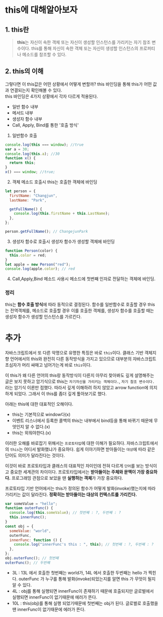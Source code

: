 # this에 대해알아보자

## 1. this란

> **this**는 자신이 속한 객체 또는 자신이 생성할 인스턴스를 가리키는 자기 참조 변수이다. this를 통해 자신이 속한 객체 또는 자신이 생성할 인스턴스의 프로퍼티나 메소드를 참조할 수 있다.

## 2. this의 이해

그렇다면 이 this값은 어떤 상황에서 어떻게 변할까? this 바인딩을 통해 this가 어떤 값과 연결되는지 확인해볼 수 있다.  
this 바인딩은 4가지 상황에서 각자 다르게 적용된다.

- 일반 함수 내부
- 메서드 내부
- 생성자 함수 내부
- Call, Apply, Bind를 통한 '호출 방식'

1. 일반함수 호출

```js
console.log(this === window); //true
var a = 30;
console.log(this.a); //30
function x() {
  return this;
}
x() === window; //true;
```

2. 객체 메소드 호출시 this는 호출한 객체에 바인딩

```js
let person = {
  firstName: "Changjun",
  lastName: "Park",

  getFullName() {
    console.log(this.firstName + this.LastName);
  },
};

person.getFullName(); // ChangejunPark
```

3. 생성자 함수로 호출시 생성자 함수가 생성할 객체에 바인딩

```js
function Person(color) {
  this.color = red;
}
let apple = new Person("red");
console.log(apple.color); // red
```

4. Call,Apply,Bind 메소드 사용시 메소드에 첫번째 인자로 전달하는 객체에 바인딩.

### 정리

this는 **함수 호출 방식**에 따라 동적으로 결정된다. 함수를 일반함수로 호출할 경우 this는 전역객체를, 메소드로 호출할 경우 이를 호출한 객체를, 생성자 함수를 호출할 때는 생성자 함수가 생성할 인스턴스를 가르킨다.

# 추가

자바스크립트에서 또 다른 악명으로 유명한 특징은 바로 `this`이다. 클래스 기반 객체지향 언어에서의 this와 완전히 다른 동작방식을 가지고 있으므로 대부분의 자바스크립트 초심자가 머리 싸매고 넘어가는게 바로 `this`이다.

이 this가 왜 다른 언어의 this랑 동작방식이 다른지 아무리 찾아봐도 깊게 설명해주는 글은 보지 못하고 암기식으로 this는 `자기자신을 가리키는 객체이다.`, `자기 참조 변수이다.` 라는 암기식 이론만 접했다. 따라서 깊게 이해하려 하지 않았고 arrow function에 의지하게 되었다. 그래서 이 this를 좀더 깊게 톺아보기로 했다.

아래는 this에 대한 대표적인 오해이다.

- this는 기본적으로 window다(x)
- 이벤트 리스너에서 등록한 콜백의 this는 내부에서 bind등을 통해 바뀌기 때문에 무엇인지 알 수 없다.(x)
- this는 외워야한다.(x)

이러한 오해를 바로잡기 위해서는 `프로토타입`에 대한 이해가 필요하다. 자바스크립트에서의 `this`는 어디서 발화했냐가 중요하다. 쉽게 이야기하면 받아들이는 `대상`에 따라 같은 단어도 의미가 달라진다는 것이다.

이것이 바로 프로토타입과 클래스의 대표적인 차이인데 전혀 다르게 `단어`를 보는 방식이고 중요한 세계관의 차이이다. 프로토타입에서는 **받아들이는 주체와 문맥이 가장 중요하다.** 프로그래밍 관점으로 보았을 땐 **실행하는 객체**가 가장 중요하다.

프로토타입 기반 언어에서는 this가 정의된 함수가 어떻게 발화(invoke)했는지에 따라 가리키는 값이 달라진다. **정확히는 받아들이는 대상의 컨텍스트를 가리킨다.**

```js
var someValue = "hello";
function outerFunc() {
  console.log(this.someValue); // 첫번째 : ?, 두번째 : ?
  this.innerFunc();
}
const obj = {
  someValue: "world",
  outerFunc,
  innerFunc: function () {
    console.log("innerFunc's this : ", this); // 첫번째 : ?, 두번째 : ?
  },
};
obj.outerFunc(); // 첫번째
outerFunc(); // 두번째
```

- 3L : 13L 에서 호출한 첫번째는 world가, 14L 에서 호출한 두번째는 hello 가 찍힌다. outerFunc 가 누구를 통해 발화(invoke)되었는지를 알면 this 가 무엇이 될지 알 수 있다.
- 4L : obj를 통해 실행되면 innerFunc이 존재하기 때문에 호출되지만 글로벌에서 실행되면 innerFunc이 없기때문에 에러가 뜬다.
- 10L : this(obj)를 통해 실행 되었기때문에 첫번째는 obj가 된다. 글로벌로 호출했을땐 innerFunc이 없기때문에 에러가 뜬다.
